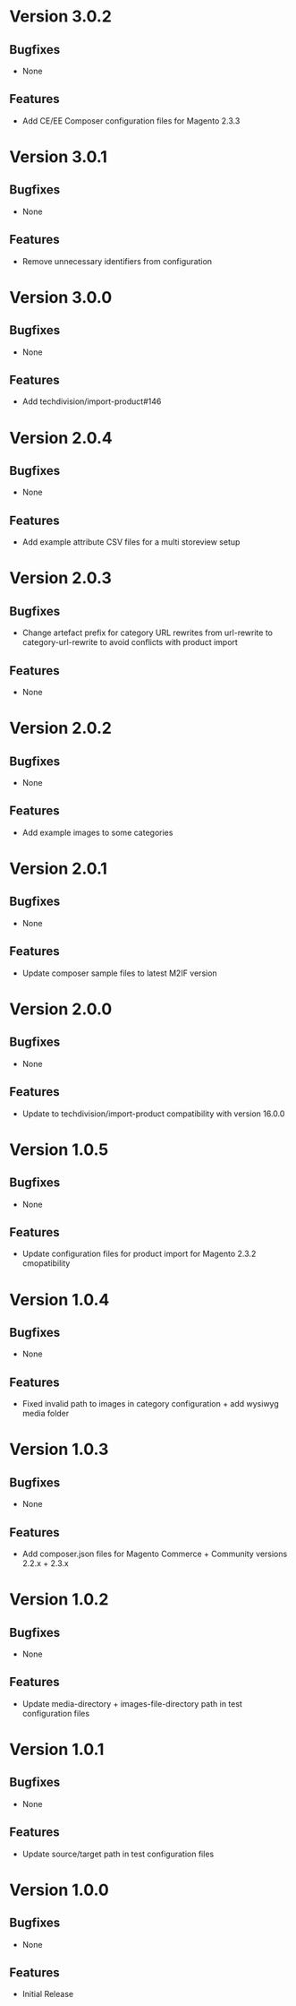 # Version 3.0.2

## Bugfixes

* None

## Features

* Add CE/EE Composer configuration files for Magento 2.3.3

# Version 3.0.1

## Bugfixes

* None

## Features

* Remove unnecessary identifiers from configuration

# Version 3.0.0

## Bugfixes

* None

## Features

* Add techdivision/import-product#146

# Version 2.0.4

## Bugfixes

* None

## Features

* Add example attribute CSV files for a multi storeview setup

# Version 2.0.3

## Bugfixes

* Change artefact prefix for category URL rewrites from url-rewrite to category-url-rewrite to avoid conflicts with product import

## Features

* None

# Version 2.0.2

## Bugfixes

* None

## Features

* Add example images to some categories

# Version 2.0.1

## Bugfixes

* None

## Features

* Update composer sample files to latest M2IF version

# Version 2.0.0

## Bugfixes

* None

## Features

* Update to techdivision/import-product compatibility with version 16.0.0

# Version 1.0.5

## Bugfixes

* None

## Features

* Update configuration files for product import for Magento 2.3.2 cmopatibility

# Version 1.0.4

## Bugfixes

* None

## Features

* Fixed invalid path to images in category configuration + add wysiwyg media folder

# Version 1.0.3

## Bugfixes

* None

## Features

* Add composer.json files for Magento Commerce + Community versions 2.2.x + 2.3.x

# Version 1.0.2

## Bugfixes

* None

## Features

* Update media-directory + images-file-directory path in test configuration files

# Version 1.0.1

## Bugfixes

* None

## Features

* Update source/target path in test configuration files

# Version 1.0.0

## Bugfixes

* None

## Features

* Initial Release